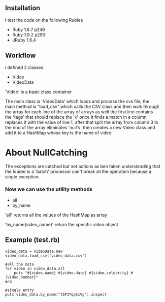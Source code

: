 ## Installation 
I test the code on the following Rubies

 * Ruby 1.8.7 p249
 * Ruby 1.9.2 p290
 * JRuby 1.6.4 

## Workflow 

i defined 2 classes 
 
 * Video
 * VideoData

'Video' is a basic class container 

The main class is 'VideoData' which loads and process the cvs file, the main method is "load_csv" which calls the CSV class and then walk through the array for each line of the array of arrays as well  the first line contains the 'tags' that should replace the 'x' once it finds a match in a column replaces it with the value of line 1, after  that split the array from column 3 to the end of the array eliminates 'null's' then creates a new Video class and add it to a HashMap whose key is the name of video

# About NullCatching

The exceptions are catched but not actions as ben taken understanding that the loader is a 'batch' processor can't break all the operation because a single exception.

### Now we can use the utility methods

 * all
 * by_name 

'all' returns all the values of the HashMap as array

'by_name(video_name)' return the specific video object
 
## Example (test.rb)

	video_data = VideoData.new
	video_data.load_csv('video_data.csv')
	
	#all the data
	for video in video_data.all
		puts "#{video.name} #{video.date} #{video.celebrity} #{video.number}"
	end
	
	#single entry
	puts video_data.by_name("tSP3Yqqk1Vg").inspect
	
	